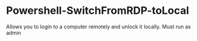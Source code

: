 # Powershell-SwitchFromRDP-toLocal
Allows you to login to a computer remotely and unlock it locally. 
Must run as admin
